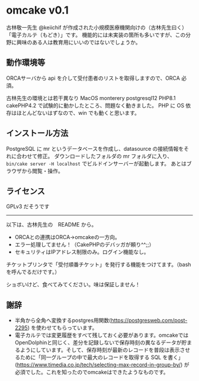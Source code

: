 # omcake v0.1

古林敬一先生 @keiichif が作成された小規模医療機関向けの（古林先生曰く）「電子カルテ（もどき）」です。
機能的には未実装の箇所も多いですが、この分野に興味のある人は教育用にいいのではないでしょうか。

## 動作環境等

ORCAサーバから api を介して受付患者のリストを取得しますので、ORCA 必須。

古林先生の環境とは若干異なり
MacOS monterery  postgresql12  PHP8.1 cakePHP4.2
で試験的に動かしたところ、問題なく動きました。
PHP に OS 依存はほとんどないはずなので、win でも動くと思います。

## インストール方法
PostgreSQL に mr というデータベースを作成し、datasource の接続情報をそれに合わせて修正。
ダウンロードしたフォルダの mr フォルダに入り、
`bin/cake server -H localhost`
でビルドインサーバーが起動します。
あとはブラウザから閲覧・操作。

## ライセンス
GPLv3 だそうです

-----------------------------------------------------
以下は、古林先生の　README から。

* ORCAとの連携はORCA→omcakeの一方向。
* エラー処理してません！（CakePHPのデバッガが頼り^^;;）
* セキュリティはIPアドレス制限のみ。ログイン機能なし。

チケットプリンタで「受付順番チケット」を発行する機能をつけてます。（bashを呼んでるだけです。）

ショボいけど、食べてみてください。味は保証しません！

## 謝辞

* 半角から全角へ変換するpostgres用関数(https://postgresweb.com/post-2295)
を使わせてもらっています。
* 電子カルテでは変更履歴をすべて残しておく必要があります。omcakeではOpenDolphinと同じく、差分を記録しないで保存時刻の異なるデータが貯まるようにしています。そして、保存時刻が最新のレコードを普段は表示させるために「同一グループの中で最大のレコードを取得する SQL を書く」(https://www.timedia.co.jp/tech/selecting-max-record-in-group-by/)
が必須でした。これを知ったのでomcakeはできたようなものです。

